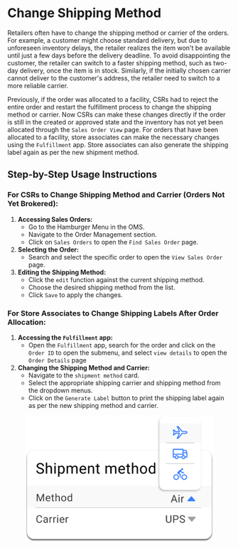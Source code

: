 # Change Shipping Method

Retailers often have to change the shipping method or carrier of the orders. For example, a customer might choose standard delivery, but due to unforeseen inventory delays, the retailer realizes the item won't be available until just a few days before the delivery deadline. To avoid disappointing the customer, the retailer can switch to a faster shipping method, such as two-day delivery, once the item is in stock. Similarly, if the initially chosen carrier cannot deliver to the customer's address, the retailer need to switch to a more reliable carrier.

Previously, if the order was allocated to a facility, CSRs had to reject the entire order and restart the fulfillment process to change the shipping method or carrier. Now CSRs can make these changes directly if the order is still in the created or approved state and the inventory has not yet been allocated through the `Sales Order View` page. For orders that have been allocated to a facility, store associates can make the necessary changes using the `Fulfillment` app. Store associates can also generate the shipping label again as per the new shipment method.

## Step-by-Step Usage Instructions

### For CSRs to Change Shipping Method and Carrier (Orders Not Yet Brokered):

1. **Accessing Sales Orders:**
   * Go to the Hamburger Menu in the OMS.
   * Navigate to the Order Management section.
   * Click on `Sales Orders` to open the `Find Sales Order` page.
2. **Selecting the Order:**
   * Search and select the specific order to open the `View Sales Order` page.
3. **Editing the Shipping Method:**
   * Click the `edit` function against the current shipping method.
   * Choose the desired shipping method from the list.
   * Click `Save` to apply the changes.

### For Store Associates to Change Shipping Labels After Order Allocation:

1. **Accessing the `Fulfillment` app:**
   * Open the `Fulfillment` app, search for the order and click on the `Order ID` to open the submenu, and select `view details` to open the `Order Details` page
2. **Changing the Shipping Method and Carrier:**
   * Navigate to the `shipment method` card.
   * Select the appropriate shipping carrier and shipping method from the dropdown menus.
   * Click on the `Generate Label` button to print the shipping label again as per the new shipping method and carrier.&#x20;

<figure><img src="../.gitbook/assets/shipment method (1).png" alt="" width="563"><figcaption></figcaption></figure>
